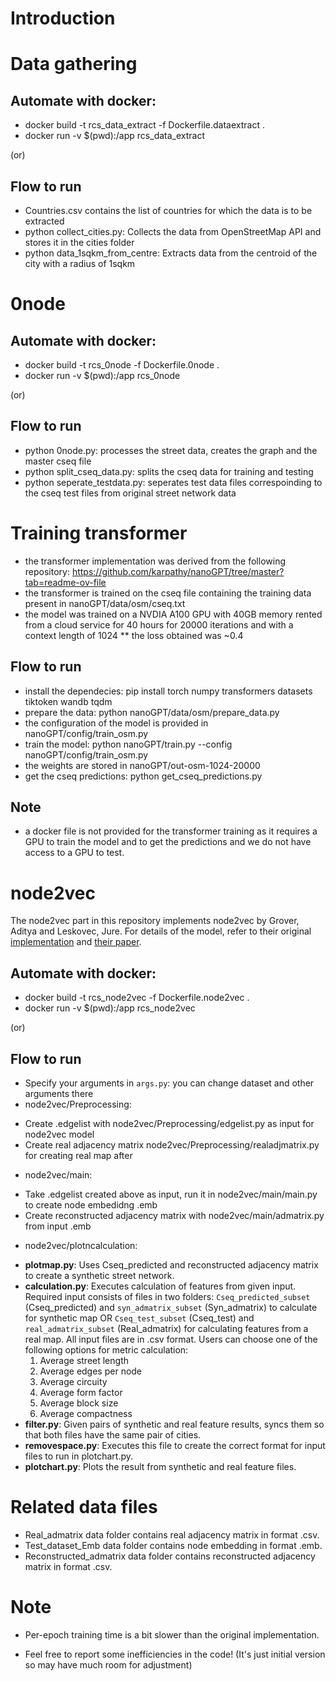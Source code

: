 
# Introduction



# Data gathering

## Automate with docker:
* docker build -t rcs_data_extract -f Dockerfile.dataextract .
* docker run -v $(pwd):/app rcs_data_extract

(or)

## Flow to run
* Countries.csv contains the list of countries for which the data is to be extracted
*  python collect_cities.py: Collects the data from OpenStreetMap API and stores it in the cities folder
* python data_1sqkm_from_centre: Extracts data from the centroid of the city with a radius of 1sqkm

# 0node 

## Automate with docker:

* docker build -t rcs_0node -f Dockerfile.0node .
* docker run -v $(pwd):/app rcs_0node

(or)

## Flow to run
* python 0node.py: processes the street data, creates the graph and the master cseq file
* python split_cseq_data.py: splits the cseq data for training and testing 
* python seperate_testdata.py: seperates test data files correspoinding to the cseq test files from original street network data 


# Training transformer

* the transformer implementation was derived from the following repository: https://github.com/karpathy/nanoGPT/tree/master?tab=readme-ov-file 
* the transformer is trained on the cseq file containing the training data present in nanoGPT/data/osm/cseq.txt
* the model was trained on a NVDIA A100 GPU with 40GB memory rented from a cloud service for 40 hours for 20000 iterations and with a context length of 1024
** the loss obtained was ~0.4

## Flow to run
* install the dependecies: pip install torch numpy transformers datasets tiktoken wandb tqdm
* prepare the data: python nanoGPT/data/osm/prepare_data.py
* the configuration of the model is provided in nanoGPT/config/train_osm.py
* train the model: python nanoGPT/train.py --config nanoGPT/config/train_osm.py
* the weights are stored in nanoGPT/out-osm-1024-20000
* get the cseq predictions: python get_cseq_predictions.py

## Note
* a docker file is not provided for the transformer training as it requires a GPU to train the model and to get the predictions and we do not have access to a GPU to test.

# node2vec

The node2vec part in this repository implements node2vec by Grover, Aditya and Leskovec, Jure. For details of the model, refer to their original [implementation](https://github.com/aditya-grover/node2vec/tree/master) and [their paper](https://arxiv.org/pdf/1607.00653).

## Automate with docker:

* docker build -t rcs_node2vec -f Dockerfile.node2vec .
* docker run -v $(pwd):/app rcs_node2vec

(or)

## Flow to run

* Specify your arguments in `args.py`: you can change dataset and other arguments there
* node2vec/Preprocessing:
- Create .edgelist with node2vec/Preprocessing/edgelist.py as input for node2vec model
- Create real adjacency matrix node2vec/Preprocessing/realadjmatrix.py for creating real map after
* node2vec/main:
- Take .edgelist created above as input, run it in node2vec/main/main.py to create node embedidng .emb
- Create reconstructed adjacency matrix with node2vec/main/admatrix.py from input .emb 
* node2vec/plotncalculation:

- **plotmap.py**: Uses Cseq_predicted and reconstructed adjacency matrix to create a synthetic street network.
- **calculation.py**: Executes calculation of features from given input. Required input consists of files in two folders: `Cseq_predicted_subset` (Cseq_predicted) and `syn_admatrix_subset` (Syn_admatrix) to calculate for synthetic map OR `Cseq_test_subset` (Cseq_test) and `real_admatrix_subset` (Real_admatrix) for calculating features from a real map. All input files are in .csv format. Users can choose one of the following options for metric calculation:
  1. Average street length
  2. Average edges per node
  3. Average circuity
  4. Average form factor
  5. Average block size
  6. Average compactness
- **filter.py**: Given pairs of synthetic and real feature results, syncs them so that both files have the same pair of cities.
- **removespace.py**: Executes this file to create the correct format for input files to run in plotchart.py.
- **plotchart.py**: Plots the result from synthetic and real feature files.
  


# Related data files
* Real_admatrix data folder contains real adjacency matrix in format .csv.
* Test_dataset_Emb data folder contains node embedding in format .emb.
* Reconstructed_admatrix data folder contains reconstructed adjacency matrix in format .csv.

# Note
* Per-epoch training time is a bit slower than the original implementation.


* Feel free to report some inefficiencies in the code! (It's just initial version so may have much room for adjustment)
